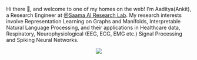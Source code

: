 
Hi there 👋, and welcome to one of my homes on the web! I’m Aaditya(Ankit), a Research Engineer at [@Saama AI Research Lab](https://www.saama.com/). My research interests involve Representation Learning on Graphs and Manifolds, Interpretable Natural Language Processing, and their applications in Healthcare data, Respiratory, Neurophysiological (EEG, ECG, EMG etc.) Signal Processing and Spiking Neural Networks.


<p align="center"><img src="https://github.com/monk1337/monk1337/blob/master/node_update_.gif"> </p>

<!--
**monk1337/monk1337** is a ✨ _special_ ✨ repository because its `README.md` (this file) appears on your GitHub profile.

Here are some ideas to get you started:

- 🔭 I’m currently working on ...
- 🌱 I’m currently learning ...
- 👯 I’m looking to collaborate on ...
- 🤔 I’m looking for help with ...
- 💬 Ask me about ...
- 📫 How to reach me: ...
- 😄 Pronouns: ...
- ⚡ Fun fact: ...
-->
